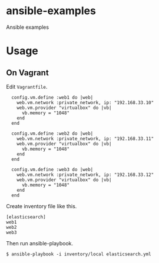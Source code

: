# ansible-examples
Ansible examples

# Usage

## On Vagrant
Edit ``Vagrantfile``.

```
  config.vm.define :web1 do |web|
    web.vm.network :private_network, ip: "192.168.33.10"
    web.vm.provider "virtualbox" do |vb|
      vb.memory = "1048"
    end
  end

  config.vm.define :web2 do |web|
    web.vm.network :private_network, ip: "192.168.33.11"
    web.vm.provider "virtualbox" do |vb|
      vb.memory = "1048"
    end
  end

  config.vm.define :web3 do |web|
    web.vm.network :private_network, ip: "192.168.33.12"
    web.vm.provider "virtualbox" do |vb|
      vb.memory = "1048"
    end
  end
```

Create inventory file like this.

```
[elasticsearch]
web1
web2
web3
```

Then run ansible-playbook.

```
$ ansible-playbook -i inventory/local elasticsearch.yml 
```
